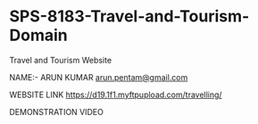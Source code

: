 # SPS-8183-Travel-and-Tourism-Domain
Travel and Tourism Website

NAME:- ARUN KUMAR
arun.pentam@gmail.com

WEBSITE LINK
https://d19.1f1.myftpupload.com/travelling/

DEMONSTRATION VIDEO

